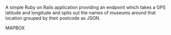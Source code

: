 A simple Ruby on Rails application providing an endpoint which takes a GPS latitude and longitude and spits out the names of museums around that location grouped by their postcode as JSON.

MAPBOX

